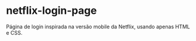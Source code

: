 # netflix-login-page
Página de login inspirada na versão mobile da Netflix, usando apenas HTML e CSS.
